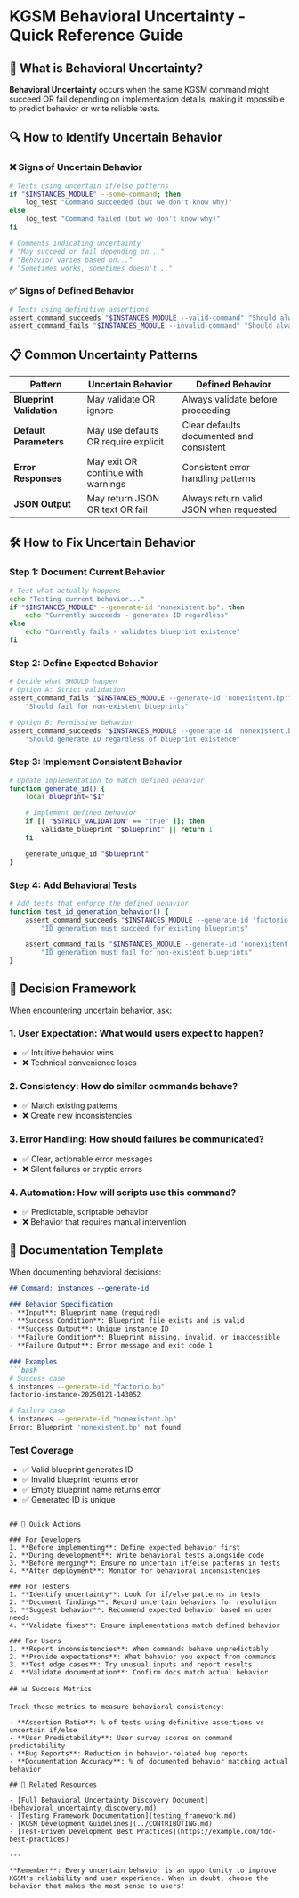 # KGSM Behavioral Uncertainty - Quick Reference Guide

## 🚨 What is Behavioral Uncertainty?

**Behavioral Uncertainty** occurs when the same KGSM command might succeed OR fail depending on implementation details, making it impossible to predict behavior or write reliable tests.

## 🔍 How to Identify Uncertain Behavior

### ❌ Signs of Uncertain Behavior
```bash
# Tests using uncertain if/else patterns
if "$INSTANCES_MODULE" --some-command; then
    log_test "Command succeeded (but we don't know why)"
else
    log_test "Command failed (but we don't know why)"
fi

# Comments indicating uncertainty
# "May succeed or fail depending on..."
# "Behavior varies based on..."
# "Sometimes works, sometimes doesn't..."
```

### ✅ Signs of Defined Behavior
```bash
# Tests using definitive assertions
assert_command_succeeds "$INSTANCES_MODULE --valid-command" "Should always succeed because X"
assert_command_fails "$INSTANCES_MODULE --invalid-command" "Should always fail because Y"
```

## 📋 Common Uncertainty Patterns

| Pattern | Uncertain Behavior | Defined Behavior |
|---------|-------------------|------------------|
| **Blueprint Validation** | May validate OR ignore | Always validate before proceeding |
| **Default Parameters** | May use defaults OR require explicit | Clear defaults documented and consistent |
| **Error Responses** | May exit OR continue with warnings | Consistent error handling patterns |
| **JSON Output** | May return JSON OR text OR fail | Always return valid JSON when requested |

## 🛠️ How to Fix Uncertain Behavior

### Step 1: Document Current Behavior
```bash
# Test what actually happens
echo "Testing current behavior..."
if "$INSTANCES_MODULE" --generate-id "nonexistent.bp"; then
    echo "Currently succeeds - generates ID regardless"
else
    echo "Currently fails - validates blueprint existence"
fi
```

### Step 2: Define Expected Behavior
```bash
# Decide what SHOULD happen
# Option A: Strict validation
assert_command_fails "$INSTANCES_MODULE --generate-id 'nonexistent.bp'" \
    "Should fail for non-existent blueprints"

# Option B: Permissive behavior
assert_command_succeeds "$INSTANCES_MODULE --generate-id 'nonexistent.bp'" \
    "Should generate ID regardless of blueprint existence"
```

### Step 3: Implement Consistent Behavior
```bash
# Update implementation to match defined behavior
function generate_id() {
    local blueprint="$1"

    # Implement defined behavior
    if [[ "$STRICT_VALIDATION" == "true" ]]; then
        validate_blueprint "$blueprint" || return 1
    fi

    generate_unique_id "$blueprint"
}
```

### Step 4: Add Behavioral Tests
```bash
# Add tests that enforce the defined behavior
function test_id_generation_behavior() {
    assert_command_succeeds "$INSTANCES_MODULE --generate-id 'factorio.bp'" \
        "ID generation must succeed for existing blueprints"

    assert_command_fails "$INSTANCES_MODULE --generate-id 'nonexistent.bp'" \
        "ID generation must fail for non-existent blueprints"
}
```

## 🎯 Decision Framework

When encountering uncertain behavior, ask:

### 1. **User Expectation**: What would users expect to happen?
- ✅ Intuitive behavior wins
- ❌ Technical convenience loses

### 2. **Consistency**: How do similar commands behave?
- ✅ Match existing patterns
- ❌ Create new inconsistencies

### 3. **Error Handling**: How should failures be communicated?
- ✅ Clear, actionable error messages
- ❌ Silent failures or cryptic errors

### 4. **Automation**: How will scripts use this command?
- ✅ Predictable, scriptable behavior
- ❌ Behavior that requires manual intervention

## 📝 Documentation Template

When documenting behavioral decisions:

```markdown
## Command: instances --generate-id

### Behavior Specification
- **Input**: Blueprint name (required)
- **Success Condition**: Blueprint file exists and is valid
- **Success Output**: Unique instance ID
- **Failure Condition**: Blueprint missing, invalid, or inaccessible
- **Failure Output**: Error message and exit code 1

### Examples
```bash
# Success case
$ instances --generate-id "factorio.bp"
factorio-instance-20250121-143052

# Failure case
$ instances --generate-id "nonexistent.bp"
Error: Blueprint 'nonexistent.bp' not found
```

### Test Coverage
- ✅ Valid blueprint generates ID
- ✅ Invalid blueprint returns error
- ✅ Empty blueprint name returns error
- ✅ Generated ID is unique
```

## 🚀 Quick Actions

### For Developers
1. **Before implementing**: Define expected behavior first
2. **During development**: Write behavioral tests alongside code
3. **Before merging**: Ensure no uncertain if/else patterns in tests
4. **After deployment**: Monitor for behavioral inconsistencies

### For Testers
1. **Identify uncertainty**: Look for if/else patterns in tests
2. **Document findings**: Record uncertain behaviors for resolution
3. **Suggest behavior**: Recommend expected behavior based on user needs
4. **Validate fixes**: Ensure implementations match defined behavior

### For Users
1. **Report inconsistencies**: When commands behave unpredictably
2. **Provide expectations**: What behavior you expect from commands
3. **Test edge cases**: Try unusual inputs and report results
4. **Validate documentation**: Confirm docs match actual behavior

## 📊 Success Metrics

Track these metrics to measure behavioral consistency:

- **Assertion Ratio**: % of tests using definitive assertions vs uncertain if/else
- **User Predictability**: User survey scores on command predictability
- **Bug Reports**: Reduction in behavior-related bug reports
- **Documentation Accuracy**: % of documented behavior matching actual behavior

## 🔗 Related Resources

- [Full Behavioral Uncertainty Discovery Document](behavioral_uncertainty_discovery.md)
- [Testing Framework Documentation](testing_framework.md)
- [KGSM Development Guidelines](../CONTRIBUTING.md)
- [Test-Driven Development Best Practices](https://example.com/tdd-best-practices)

---

**Remember**: Every uncertain behavior is an opportunity to improve KGSM's reliability and user experience. When in doubt, choose the behavior that makes the most sense to users!

